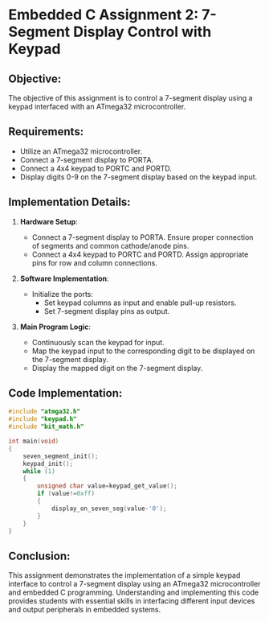 # Embedded C Assignment 2: 7-Segment Display Control with Keypad

## Objective:
The objective of this assignment is to control a 7-segment display using a keypad interfaced with an ATmega32 microcontroller.

## Requirements:
- Utilize an ATmega32 microcontroller.
- Connect a 7-segment display to PORTA.
- Connect a 4x4 keypad to PORTC and PORTD.
- Display digits 0-9 on the 7-segment display based on the keypad input.

## Implementation Details:
1. **Hardware Setup**:
   - Connect a 7-segment display to PORTA. Ensure proper connection of segments and common cathode/anode pins.
   - Connect a 4x4 keypad to PORTC and PORTD. Assign appropriate pins for row and column connections.

2. **Software Implementation**:
   - Initialize the ports:
     - Set keypad columns as input and enable pull-up resistors.
     - Set 7-segment display pins as output.

3. **Main Program Logic**:
   - Continuously scan the keypad for input.
   - Map the keypad input to the corresponding digit to be displayed on the 7-segment display.
   - Display the mapped digit on the 7-segment display.

## Code Implementation:
```c
#include "atmga32.h"
#include "keypad.h"
#include "bit_math.h"

int main(void)
{
    seven_segment_init();
	keypad_init();
	while (1) 
    {
		unsigned char value=keypad_get_value();
		if (value!=0xff)
		{
			display_on_seven_seg(value-'0');
		}
    }
}
```
## Conclusion:
This assignment demonstrates the implementation of a simple keypad interface to control a 7-segment display using an ATmega32 microcontroller and embedded C programming. Understanding and implementing this code provides students with essential skills in interfacing different input devices and output peripherals in embedded systems.
